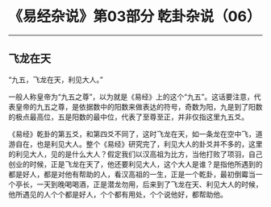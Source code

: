 # 《易经杂说》第03部分 乾卦杂说（06）

------

## 飞龙在天

“九五，飞龙在天，利见大人。”

一般人称皇帝为“九五之尊”，以为就是《易经》上的这个“九五”。这话要注意，代表皇帝的九五之尊，是依据数中的阳数来做表达的符号，奇数为阳，九是到了阳数的极点最高位，五是阳数的最中位，代表了至尊至正，并非仅指这里九五爻。

《易经》乾卦的第五爻，和第四爻不同了，这时飞龙在天，如一条龙在空中飞，道游自在，也是利见大人。整个《易经》研究完了，利见大人的卦爻并不多的，这里的利见大人，见的是什么大人？假定我们以汉高祖为比方，当他打败了项羽，自己创业的时候，正是飞龙在天了，他还要利见大人，这个大人是谁？是指他所遇到的都是好人，都是对他有帮助的人，看汉高祖的一生，正是一个乾卦，最初倒霉当一个亭长，一天到晚喝喝酒，正是潜龙勿用，后来到了飞龙在天、利见大人的时候，他所遇见的人个个都是好人，个个都有用处，个个说他好，都帮助他。
